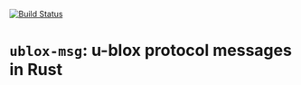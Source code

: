 [![Build Status](https://travis-ci.org/JayKickliter/ublox-msg.svg?branch=master)](https://travis-ci.org/JayKickliter/ublox-msg)

# `ublox-msg`: u-blox protocol messages in Rust
